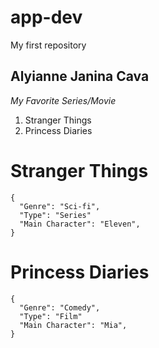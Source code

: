 # app-dev
My first repository
## Alyianne Janina Cava

*My Favorite Series/Movie*
1. Stranger Things
2. Princess Diaries

# Stranger Things
```
{
  "Genre": "Sci-fi",
  "Type": "Series"
  "Main Character": "Eleven",
}
```

# Princess Diaries
```
{
  "Genre": "Comedy",
  "Type": "Film"
  "Main Character": "Mia",
}
```
